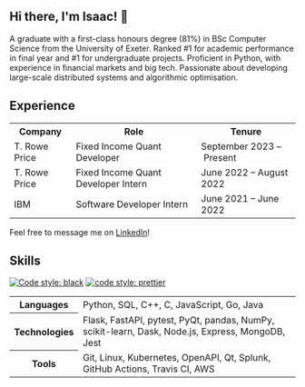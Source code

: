 ## Hi there, I'm Isaac! 👋

A graduate with a first-class honours degree (81%) in BSc Computer Science from the University of Exeter. Ranked #1 for academic performance in final year and #1 for undergraduate projects. Proficient in Python, with experience in financial markets and big tech. Passionate about developing large-scale distributed systems and algorithmic optimisation.

## Experience

<table>
  <tr>
    <th>Company</th>
    <th>Role</th>
    <th>Tenure</th>
  <tr>
    <td>T. Rowe Price</td>
    <td>Fixed Income Quant Developer</td>
    <td>September 2023 – Present</td>
  </tr>
  <tr>
    <td>T. Rowe Price</td>
    <td>Fixed Income Quant Developer Intern</td>
    <td>June 2022 – August 2022</td>
  </tr>
  <tr>
    <td>IBM</td>
    <td>Software Developer Intern</td>
    <td>June 2021 – June 2022</td>
  </tr>
</table>

Feel free to message me on [LinkedIn](https://www.linkedin.com/in/isaaccheng9)!

## Skills

[![Code style: black](https://img.shields.io/badge/code%20style-black-000000.svg)](https://github.com/psf/black)
[![code style: prettier](https://img.shields.io/badge/code_style-prettier-ff69b4.svg)](https://github.com/prettier/prettier)

<table>
  <tr>
    <th>Languages</th>
    </p>
    <td>Python, SQL, C++, C, JavaScript, Go, Java</td>
  </tr>
  <tr>
    <th>Technologies</th>
    <td>Flask, FastAPI, pytest, PyQt, pandas, NumPy, scikit-learn, Dask,
    Node.js, Express, MongoDB, Jest
  </td>
  <tr>
    <th>Tools</th>
    <td>Git, Linux, Kubernetes, OpenAPI, Qt, Splunk, GitHub Actions, Travis CI,
    AWS
  </td>
  </tr>
</table>
